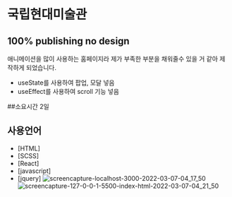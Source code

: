 # 국립현대미술관
## 100% publishing no design



애니메이션을 많이 사용하는 홈페이지라 
제가 부족한 부분을 채워줄수 있을 거 같아 
제작하게 되었습니다.

- useState를 사용하여 팝업, 모달 넣음
- useEffect를 사용하여 scroll 기능 넣음

##소요시간
2일

## 사용언어

- [HTML]
- [SCSS]
- [React]
- [javascript]
- [jquery]
![screencapture-localhost-3000-2022-03-07-04_17_50](https://user-images.githubusercontent.com/92587189/156939082-be54b4e3-ad1c-4dc0-9fe4-7068181f1238.png)
![screencapture-127-0-0-1-5500-index-html-2022-03-07-04_21_50](https://user-images.githubusercontent.com/92587189/156939098-9768e0a9-6dcb-4c87-aedb-b2885bc5d7a4.png)
